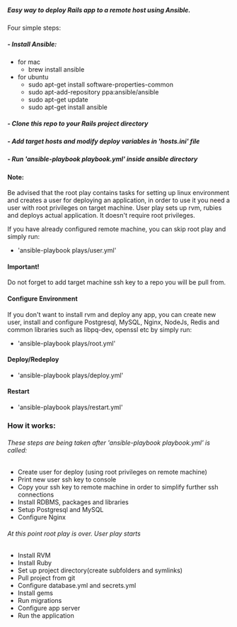##### Easy way to deploy Rails app to a remote host using Ansible.

Four simple steps:

##### - Install Ansible:
  - for mac
    - brew install ansible
  - for ubuntu
    - sudo apt-get install software-properties-common
    - sudo apt-add-repository ppa:ansible/ansible
    - sudo apt-get update
    - sudo apt-get install ansible  

##### - Clone this repo to your Rails project directory  

##### - Add target hosts and modify deploy variables in 'hosts.ini' file  

##### - Run 'ansible-playbook playbook.yml' inside ansible directory  

#### Note:

Be advised that the root play contains tasks for setting up linux environment and creates a user for deploying an application, in order to use it you need a user with root privileges on target machine.
User play sets up rvm, rubies and deploys actual application. It doesn't require root privileges.

If you have already configured remote machine, you can skip root play and simply run:
- 'ansible-playbook plays/user.yml'

#### Important!

Do not forget to add target machine ssh key to a repo you will be pull from.

#### Configure Environment

If you don't want to install rvm and deploy any app, you can create new user, install and configure Postgresql, MySQL, Nginx, NodeJs, Redis and common libraries such as libpq-dev, openssl etc by simply run:
- 'ansible-playbook plays/root.yml'  

#### Deploy/Redeploy  

- 'ansible-playbook plays/deploy.yml'  

#### Restart  

- 'ansible-playbook plays/restart.yml'  

### How it works:  

###### These steps are being taken after 'ansible-playbook playbook.yml' is called:
- Create user for deploy (using root privileges on remote machine)
- Print new user ssh key to console
- Copy your ssh key to remote machine in order to simplify further ssh connections
- Install RDBMS, packages and libraries
- Setup Postgresql and MySQL
- Configure Nginx  

###### At this point root play is over. User play starts  

- Install RVM
- Install Ruby
- Set up project directory(create subfolders and symlinks)
- Pull project from git
- Configure database.yml and secrets.yml
- Install gems
- Run migrations
- Configure app server
- Run the application